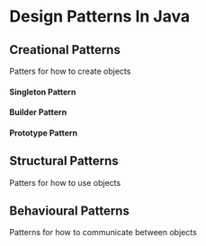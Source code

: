# Design Patterns In Java
## Creational Patterns
Patters for how to create objects
#### Singleton Pattern
#### Builder Pattern
#### Prototype Pattern

## Structural Patterns
Patters for how to use objects

## Behavioural Patterns
Patterns for how to communicate between objects